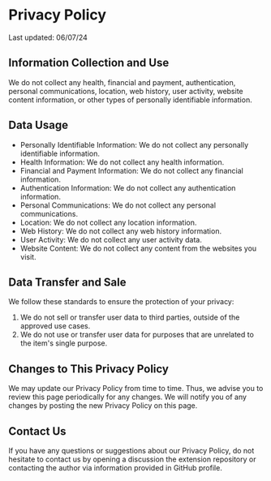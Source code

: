 # Privacy Policy
Last updated: 06/07/24

## Information Collection and Use
We do not collect any health, financial and payment, authentication, personal communications, location, web history, user activity, website content information, or other types of personally identifiable information.

## Data Usage
* Personally Identifiable Information: We do not collect any personally identifiable information.
* Health Information: We do not collect any health information.
* Financial and Payment Information: We do not collect any financial information.
* Authentication Information: We do not collect any authentication information.
* Personal Communications: We do not collect any personal communications.
* Location: We do not collect any location information.
* Web History: We do not collect any web history information.
* User Activity: We do not collect any user activity data.
* Website Content: We do not collect any content from the websites you visit.


## Data Transfer and Sale
We follow these standards to ensure the protection of your privacy:

1. We do not sell or transfer user data to third parties, outside of the approved use cases.
2. We do not use or transfer user data for purposes that are unrelated to the item's single purpose.

## Changes to This Privacy Policy
We may update our Privacy Policy from time to time. Thus, we advise you to review this page periodically for any changes. We will notify you of any changes by posting the new Privacy Policy on this page.

## Contact Us
If you have any questions or suggestions about our Privacy Policy, do not hesitate to contact us by opening a discussion the extension repository or contacting the author via information provided in GitHub profile.